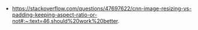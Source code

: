 - <https://stackoverflow.com/questions/47697622/cnn-image-resizing-vs-padding-keeping-aspect-ratio-or-not#:~:text=46,should%20work%20better>.
